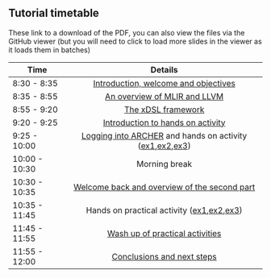 ## Tutorial timetable

These link to a download of the PDF, you can also view the files via the GitHub viewer (but you will need to click to load more slides in the viewer as it loads them in batches)

| Time        | Details           |
| ------------- |:-------------:|
| 8:30 - 8:35      | [Introduction, welcome and objectives](https://github.com/xdslproject/training-intro/raw/main/lectures/Welcome%20and%20overview.pdf) |
| 8:35 - 8:55      | [An overview of MLIR and LLVM](https://github.com/xdslproject/training-intro/raw/main/lectures/Introduction%20to%20MLIR%20and%20LLVM.pdf) |
| 8:55 - 9:20 | [The xDSL framework](https://github.com/xdslproject/training-intro/raw/main/lectures/The%20xDSL%20framework.pdf) |
| 9:20 - 9:25 | [Introduction to hands on activity](https://github.com/xdslproject/training-intro/raw/main/lectures/Intro%20Hands%20On.pdf) |
| 9:25 - 10:00 | [Logging into ARCHER](https://github.com/xdslproject/training-intro/blob/main/practical/general/ARCHER2.md) and hands on activity ([ex1](https://github.com/xdslproject/training-intro/tree/main/practical/one),[ex2](https://github.com/xdslproject/training-intro/tree/main/practical/two),[ex3](https://github.com/xdslproject/training-intro/tree/main/practical/three)) |
| 10:00 - 10:30 | Morning break |
| 10:30 - 10:35 | [Welcome back and overview of the second part](https://github.com/xdslproject/training-intro/raw/main/lectures/Second%20part.pdf) |
| 10:35 - 11:45 | Hands on practical activity ([ex1](https://github.com/xdslproject/training-intro/tree/main/practical/one),[ex2](https://github.com/xdslproject/training-intro/tree/main/practical/two),[ex3](https://github.com/xdslproject/training-intro/tree/main/practical/three))|
| 11:45 - 11:55 | [Wash up of practical activities](https://github.com/xdslproject/training-intro/raw/main/lectures/Practical%20summary.pdf) |
| 11:55 - 12:00 | [Conclusions and next steps](https://github.com/xdslproject/training-intro/raw/main/lectures/Summary.pdf) |
